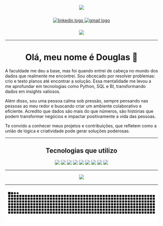 <div align="center">
  <img height="150" src="https://media.giphy.com/media/H03PuVdwREB21ANkLX/giphy.gif?cid=ecf05e47ur657inbczfs5di6ofaw44h2eqxed89s400wh0ha&ep=v1_gifs_search&rid=giphy.gif&ct=g"  />
</div>

###

<div align="center">
  <a href="https://www.linkedin.com/in/dmartinsbsb/" target="_blank">
    <img src="https://img.shields.io/static/v1?message=LinkedIn&logo=linkedin&label=&color=0077B5&logoColor=white&labelColor=&style=for-the-badge" height="25" alt="linkedin logo"  />
  </a>
  <a href="mailto:dmartinsbsb@gmail.com" target="_blank">
    <img src="https://img.shields.io/static/v1?message=Gmail&logo=gmail&label=&color=D14836&logoColor=white&labelColor=&style=for-the-badge" height="25" alt="gmail logo"  />
  </a>
</div>

###

<div align="center">
  <img src="https://visitor-badge.laobi.icu/badge?page_id=dmartinsbsb.dmartinsbsb&"  />
</div>

---




<h1 align="center">Olá, meu nome é Douglas 👋</h1>

A faculdade me deu a base, mas foi quando entrei de cabeça no mundo dos dados que realmente me encontrei. Sou obcecado por resolver problemas: crio e testo planos até encontrar a solução. Essa mentalidade me levou a me aprofundar em tecnologias como Python, SQL e BI, transformando dados em insights valiosos.

Além disso, sou uma pessoa calma sob pressão, sempre pensando nas pessoas ao meu redor e buscando criar um ambiente colaborativo e eficiente. Acredito que dados são mais do que números, são histórias que podem transformar negócios e impactar positivamente a vida das pessoas.


Te convido a conhecer meus projetos e contribuições, que refletem como a união de lógica e criatividade pode gerar soluções poderosas.

---

<h2 align="center">Tecnologias que utilizo</h2>

<p align="center">
  <img src="https://img.shields.io/badge/-Python-3776AB?style=for-the-badge&logo=python&logoColor=white" />
  <img src="https://img.shields.io/badge/-SQL-4479A1?style=for-the-badge&logo=sqlite&logoColor=white" />
  <img src="https://img.shields.io/badge/-Excel-217346?style=for-the-badge&logo=microsoft-excel&logoColor=white" />
  <img src="https://img.shields.io/badge/-Power%20BI-F2C811?style=for-the-badge&logo=power-bi&logoColor=black" />
  <img src="https://img.shields.io/badge/-Pandas-150458?style=for-the-badge&logo=pandas&logoColor=white" />
  <img src="https://img.shields.io/badge/-Matplotlib-0077B5?style=for-the-badge&logo=matplotlib&logoColor=white" />
  <img src="https://img.shields.io/badge/-Seaborn-7A7A7A?style=for-the-badge&logo=seaborn&logoColor=white" />
  <img src="https://img.shields.io/badge/-SciPy-8A2E1E?style=for-the-badge&logo=scipy&logoColor=white" />
  <img src="https://img.shields.io/badge/-NumPy-013B5C?style=for-the-badge&logo=numpy&logoColor=white" />
</p>

---

<div align="center">
  <img src="https://github-readme-stats.vercel.app/api?username=dmartinsbsb&show_icons=true&count_private=true&hide=prs&theme=github_dark" />
</div>

---
<div align="center">
  <img src="https://raw.githubusercontent.com/dmartinsbsb/dmartinsbsb/output/snake.svg?colors=0000FF,0000AA,0055FF,0033CC" alt="Snake animation" />
</div>
